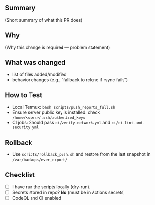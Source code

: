 ## Summary
(Short summary of what this PR does)

## Why
(Why this change is required — problem statement)

## What was changed
- list of files added/modified
- behavior changes (e.g., “fallback to rclone if rsync fails”)

## How to Test
- Local Termux: `bash scripts/push_reports_full.sh`
- Ensure server public key is installed: check `/home/<user>/.ssh/authorized_keys`
- CI jobs: Should pass `ci/verify-network.yml` and `ci/ci-lint-and-security.yml`

## Rollback
- Use `scripts/rollback_push.sh` and restore from the last snapshot in `/var/backups/ever_export/`

## Checklist
- [ ] I have run the scripts locally (dry-run).
- [ ] Secrets stored in repo? **No** (must be in Actions secrets)
- [ ] CodeQL and CI enabled
